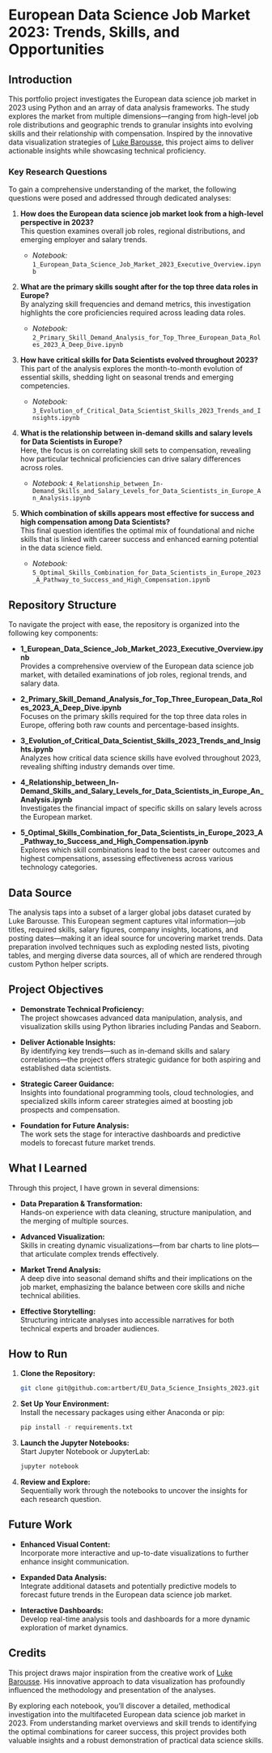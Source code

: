 # European Data Science Job Market 2023: Trends, Skills, and Opportunities

## Introduction

This portfolio project investigates the European data science job market in 2023 using Python and an array of data analysis frameworks. The study explores the market from multiple dimensions—ranging from high-level job role distributions and geographic trends to granular insights into evolving skills and their relationship with compensation. Inspired by the innovative data visualization strategies of [Luke Barousse](https://www.lukebarousse.com), this project aims to deliver actionable insights while showcasing technical proficiency.

### Key Research Questions

To gain a comprehensive understanding of the market, the following questions were posed and addressed through dedicated analyses:

1. **How does the European data science job market look from a high-level perspective in 2023?**  
   This question examines overall job roles, regional distributions, and emerging employer and salary trends.
   - *Notebook:* `1_European_Data_Science_Job_Market_2023_Executive_Overview.ipynb`

2. **What are the primary skills sought after for the top three data roles in Europe?**  
   By analyzing skill frequencies and demand metrics, this investigation highlights the core proficiencies required across leading data roles.
   - *Notebook:* `2_Primary_Skill_Demand_Analysis_for_Top_Three_European_Data_Roles_2023_A_Deep_Dive.ipynb`

3. **How have critical skills for Data Scientists evolved throughout 2023?**  
   This part of the analysis explores the month-to-month evolution of essential skills, shedding light on seasonal trends and emerging competencies.
   - *Notebook:* `3_Evolution_of_Critical_Data_Scientist_Skills_2023_Trends_and_Insights.ipynb`

4. **What is the relationship between in-demand skills and salary levels for Data Scientists in Europe?**  
   Here, the focus is on correlating skill sets to compensation, revealing how particular technical proficiencies can drive salary differences across roles.
   - *Notebook:* `4_Relationship_between_In-Demand_Skills_and_Salary_Levels_for_Data_Scientists_in_Europe_An_Analysis.ipynb`

5. **Which combination of skills appears most effective for success and high compensation among Data Scientists?**  
   This final question identifies the optimal mix of foundational and niche skills that is linked with career success and enhanced earning potential in the data science field.
   - *Notebook:* `5_Optimal_Skills_Combination_for_Data_Scientists_in_Europe_2023_A_Pathway_to_Success_and_High_Compensation.ipynb`

## Repository Structure

To navigate the project with ease, the repository is organized into the following key components:

- **1_European_Data_Science_Job_Market_2023_Executive_Overview.ipynb**  
  Provides a comprehensive overview of the European data science job market, with detailed examinations of job roles, regional trends, and salary data.

- **2_Primary_Skill_Demand_Analysis_for_Top_Three_European_Data_Roles_2023_A_Deep_Dive.ipynb**  
  Focuses on the primary skills required for the top three data roles in Europe, offering both raw counts and percentage-based insights.

- **3_Evolution_of_Critical_Data_Scientist_Skills_2023_Trends_and_Insights.ipynb**  
  Analyzes how critical data science skills have evolved throughout 2023, revealing shifting industry demands over time.

- **4_Relationship_between_In-Demand_Skills_and_Salary_Levels_for_Data_Scientists_in_Europe_An_Analysis.ipynb**  
  Investigates the financial impact of specific skills on salary levels across the European market.

- **5_Optimal_Skills_Combination_for_Data_Scientists_in_Europe_2023_A_Pathway_to_Success_and_High_Compensation.ipynb**  
  Explores which skill combinations lead to the best career outcomes and highest compensations, assessing effectiveness across various technology categories.

## Data Source

The analysis taps into a subset of a larger global jobs dataset curated by Luke Barousse. This European segment captures vital information—job titles, required skills, salary figures, company insights, locations, and posting dates—making it an ideal source for uncovering market trends. Data preparation involved techniques such as exploding nested lists, pivoting tables, and merging diverse data sources, all of which are rendered through custom Python helper scripts.

## Project Objectives

- **Demonstrate Technical Proficiency:**  
  The project showcases advanced data manipulation, analysis, and visualization skills using Python libraries including Pandas and Seaborn.

- **Deliver Actionable Insights:**  
  By identifying key trends—such as in-demand skills and salary correlations—the project offers strategic guidance for both aspiring and established data scientists.

- **Strategic Career Guidance:**  
  Insights into foundational programming tools, cloud technologies, and specialized skills inform career strategies aimed at boosting job prospects and compensation.

- **Foundation for Future Analysis:**  
  The work sets the stage for interactive dashboards and predictive models to forecast future market trends.

## What I Learned

Through this project, I have grown in several dimensions:
- **Data Preparation & Transformation:**  
  Hands-on experience with data cleaning, structure manipulation, and the merging of multiple sources.
  
- **Advanced Visualization:**  
  Skills in creating dynamic visualizations—from bar charts to line plots—that articulate complex trends effectively.
  
- **Market Trend Analysis:**  
  A deep dive into seasonal demand shifts and their implications on the job market, emphasizing the balance between core skills and niche technical abilities.
  
- **Effective Storytelling:**  
  Structuring intricate analyses into accessible narratives for both technical experts and broader audiences.

## How to Run

1. **Clone the Repository:**
   ```bash
   git clone git@github.com:artbert/EU_Data_Science_Insights_2023.git
   ```
2. **Set Up Your Environment:**  
   Install the necessary packages using either Anaconda or pip:
   ```bash
   pip install -r requirements.txt
   ```
3. **Launch the Jupyter Notebooks:**  
   Start Jupyter Notebook or JupyterLab:
   ```bash
   jupyter notebook
   ```
4. **Review and Explore:**  
   Sequentially work through the notebooks to uncover the insights for each research question.

## Future Work

- **Enhanced Visual Content:**  
  Incorporate more interactive and up-to-date visualizations to further enhance insight communication.
  
- **Expanded Data Analysis:**  
  Integrate additional datasets and potentially predictive models to forecast future trends in the European data science job market.

- **Interactive Dashboards:**  
  Develop real-time analysis tools and dashboards for a more dynamic exploration of market dynamics.

## Credits

This project draws major inspiration from the creative work of [Luke Barousse](https://www.lukebarousse.com). His innovative approach to data visualization has profoundly influenced the methodology and presentation of the analyses.

By exploring each notebook, you’ll discover a detailed, methodical investigation into the multifaceted European data science job market in 2023. From understanding market overviews and skill trends to identifying the optimal combinations for career success, this project provides both valuable insights and a robust demonstration of practical data science skills.
